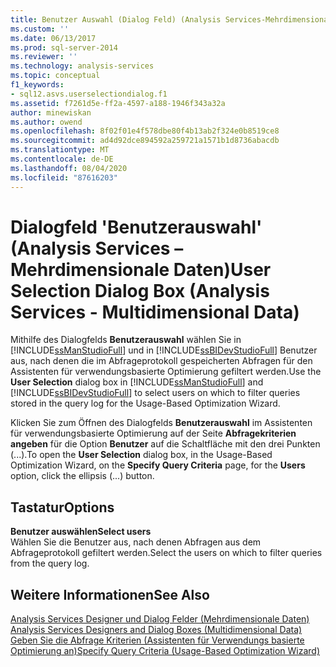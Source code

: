 ```yaml
---
title: Benutzer Auswahl (Dialog Feld) (Analysis Services-Mehrdimensionale Daten) | Microsoft-Dokumentation
ms.custom: ''
ms.date: 06/13/2017
ms.prod: sql-server-2014
ms.reviewer: ''
ms.technology: analysis-services
ms.topic: conceptual
f1_keywords:
- sql12.asvs.userselectiondialog.f1
ms.assetid: f7261d5e-ff2a-4597-a188-1946f343a32a
author: minewiskan
ms.author: owend
ms.openlocfilehash: 8f02f01e4f578dbe80f4b13ab2f324e0b8519ce8
ms.sourcegitcommit: ad4d92dce894592a259721a1571b1d8736abacdb
ms.translationtype: MT
ms.contentlocale: de-DE
ms.lasthandoff: 08/04/2020
ms.locfileid: "87616203"
---
```

# <a name="user-selection-dialog-box-analysis-services---multidimensional-data"></a><span data-ttu-id="56be2-102">Dialogfeld 'Benutzerauswahl' (Analysis Services – Mehrdimensionale Daten)</span><span class="sxs-lookup"><span data-stu-id="56be2-102">User Selection Dialog Box (Analysis Services - Multidimensional Data)</span></span>
  <span data-ttu-id="56be2-103">Mithilfe des Dialogfelds **Benutzerauswahl** wählen Sie in [!INCLUDE[ssManStudioFull](../includes/ssmanstudiofull-md.md)] und in [!INCLUDE[ssBIDevStudioFull](../includes/ssbidevstudiofull-md.md)] Benutzer aus, nach denen die im Abfrageprotokoll gespeicherten Abfragen für den Assistenten für verwendungsbasierte Optimierung gefiltert werden.</span><span class="sxs-lookup"><span data-stu-id="56be2-103">Use the **User Selection** dialog box in [!INCLUDE[ssManStudioFull](../includes/ssmanstudiofull-md.md)] and [!INCLUDE[ssBIDevStudioFull](../includes/ssbidevstudiofull-md.md)] to select users on which to filter queries stored in the query log for the Usage-Based Optimization Wizard.</span></span>  
  
 <span data-ttu-id="56be2-104">Klicken Sie zum Öffnen des Dialogfelds **Benutzerauswahl** im Assistenten für verwendungsbasierte Optimierung auf der Seite **Abfragekriterien angeben** für die Option **Benutzer** auf die Schaltfläche mit den drei Punkten (...).</span><span class="sxs-lookup"><span data-stu-id="56be2-104">To open the **User Selection** dialog box, in the Usage-Based Optimization Wizard, on the **Specify Query Criteria** page, for the **Users** option, click the ellipsis (...) button.</span></span>  
  
## <a name="options"></a><span data-ttu-id="56be2-105">Tastatur</span><span class="sxs-lookup"><span data-stu-id="56be2-105">Options</span></span>  
 <span data-ttu-id="56be2-106">**Benutzer auswählen**</span><span class="sxs-lookup"><span data-stu-id="56be2-106">**Select users**</span></span>  
 <span data-ttu-id="56be2-107">Wählen Sie die Benutzer aus, nach denen Abfragen aus dem Abfrageprotokoll gefiltert werden.</span><span class="sxs-lookup"><span data-stu-id="56be2-107">Select the users on which to filter queries from the query log.</span></span>  
  
## <a name="see-also"></a><span data-ttu-id="56be2-108">Weitere Informationen</span><span class="sxs-lookup"><span data-stu-id="56be2-108">See Also</span></span>  
 <span data-ttu-id="56be2-109">[Analysis Services Designer und Dialog Felder &#40;Mehrdimensionale Daten&#41;](analysis-services-designers-and-dialog-boxes-multidimensional-data.md) </span><span class="sxs-lookup"><span data-stu-id="56be2-109">[Analysis Services Designers and Dialog Boxes &#40;Multidimensional Data&#41;](analysis-services-designers-and-dialog-boxes-multidimensional-data.md) </span></span>  
 [<span data-ttu-id="56be2-110">Geben Sie die Abfrage Kriterien &#40;Assistenten für Verwendungs basierte Optimierung an&#41;</span><span class="sxs-lookup"><span data-stu-id="56be2-110">Specify Query Criteria &#40;Usage-Based Optimization Wizard&#41;</span></span>](specify-query-criteria-usage-based-optimization-wizard.md)  
  
  
